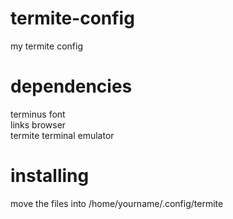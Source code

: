 # termite-config
my termite config                                     
# dependencies
terminus font                                    
links browser                                  
termite terminal emulator

# installing
move the files into /home/yourname/.config/termite
